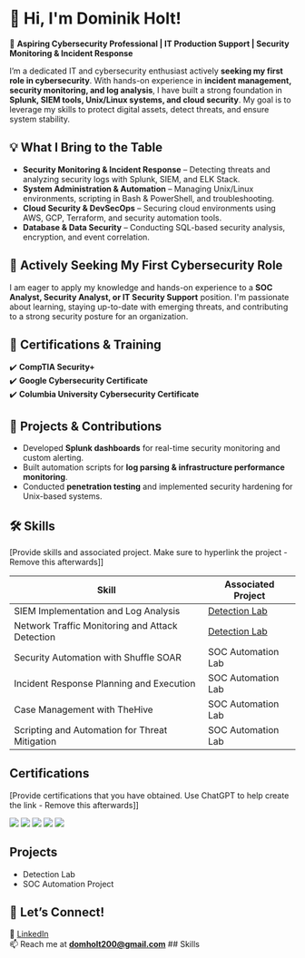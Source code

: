 # 👋 Hi, I'm Dominik Holt!  

🔹 **Aspiring Cybersecurity Professional | IT Production Support | Security Monitoring & Incident Response**  

I’m a dedicated IT and cybersecurity enthusiast actively **seeking my first role in cybersecurity**. With hands-on experience in **incident management, security monitoring, and log analysis**, I have built a strong foundation in **Splunk, SIEM tools, Unix/Linux systems, and cloud security**. My goal is to leverage my skills to protect digital assets, detect threats, and ensure system stability.  

## 💡 What I Bring to the Table  
- **Security Monitoring & Incident Response** – Detecting threats and analyzing security logs with Splunk, SIEM, and ELK Stack.  
- **System Administration & Automation** – Managing Unix/Linux environments, scripting in Bash & PowerShell, and troubleshooting.  
- **Cloud Security & DevSecOps** – Securing cloud environments using AWS, GCP, Terraform, and security automation tools.  
- **Database & Data Security** – Conducting SQL-based security analysis, encryption, and event correlation.  

## 🎯 Actively Seeking My First Cybersecurity Role  
I am eager to apply my knowledge and hands-on experience to a **SOC Analyst, Security Analyst, or IT Security Support** position. I'm passionate about learning, staying up-to-date with emerging threats, and contributing to a strong security posture for an organization.  

## 📌 Certifications & Training  
✔️ **CompTIA Security+**  
✔️ **Google Cybersecurity Certificate**  
✔️ **Columbia University Cybersecurity Certificate**  

## 🚀 Projects & Contributions  
- Developed **Splunk dashboards** for real-time security monitoring and custom alerting.  
- Built automation scripts for **log parsing & infrastructure performance monitoring**.  
- Conducted **penetration testing** and implemented security hardening for Unix-based systems.

## 🛠️ Skills
[Provide skills and associated project. Make sure to hyperlink the project - Remove this afterwards]]

| Skill                                         | Associated Project         |
|-----------------------------------------------|----------------------------|
| SIEM Implementation and Log Analysis          | <a href="https://google.com">Detection Lab</a>|
| Network Traffic Monitoring and Attack Detection | <a href="https://google.com">Detection Lab</a>|
| Security Automation with Shuffle SOAR         | SOC Automation Lab|
| Incident Response Planning and Execution      | SOC Automation Lab|
| Case Management with TheHive                  | SOC Automation Lab|
| Scripting and Automation for Threat Mitigation | SOC Automation Lab|

## Certifications
[Provide certifications that you have obtained. Use ChatGPT to help create the link - Remove this afterwards]]
<div>
<img src="https://img.shields.io/badge/-Security%2B-FF0000?&style=for-the-badge&logo=CompTIA&logoColor=white" />
<img src="https://img.shields.io/badge/-Network%2B-007ACC?&style=for-the-badge&logo=CompTIA&logoColor=white" />
<img src="https://img.shields.io/badge/-A%2B-4D4D4D?&style=for-the-badge&logo=CompTIA&logoColor=white" />
<img src="https://img.shields.io/badge/-CDSA-006400?&style=for-the-badge&logoColor=white" />
<img src="https://img.shields.io/badge/-CCD-000080?&style=for-the-badge&logoColor=white" />
</div>

## Projects
- Detection Lab
- SOC Automation Project
## 🔗 Let’s Connect!  
💼 [LinkedIn](https://linkedin.com/in/dominikholt)  
📫 Reach me at **domholt200@gmail.com**  ## Skills


